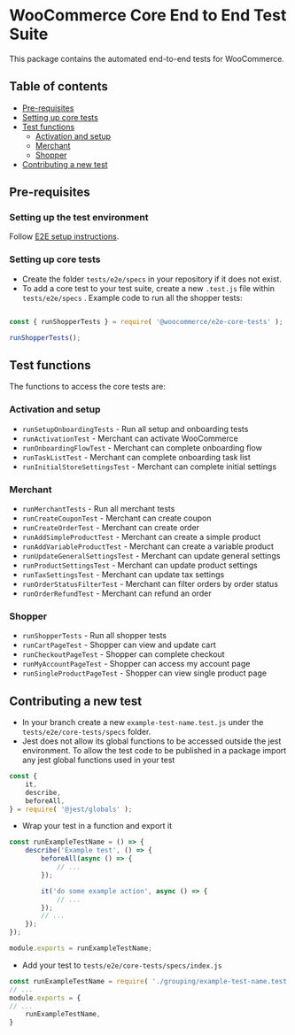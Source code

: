 # WooCommerce Core End to End Test Suite

This package contains the automated end-to-end tests for WooCommerce.

## Table of contents

- [Pre-requisites](#pre-requisites)
- [Setting up core tests](#setting-up-core-tests)
- [Test functions](#test-functions)
  - [Activation and setup](#activation-and-setup)
  - [Merchant](#merchant)
  - [Shopper](#shopper)
- [Contributing a new test](#contributing-a-new-test)

## Pre-requisites

### Setting up the test environment

Follow [E2E setup instructions](https://github.com/woocommerce/woocommerce/blob/master/tests/e2e/README.md).

### Setting up core tests

- Create the folder `tests/e2e/specs` in your repository if it does not exist.
- To add a core test to your test suite, create a new `.test.js` file within `tests/e2e/specs` . Example code to run all the shopper tests:
```js

const { runShopperTests } = require( '@woocommerce/e2e-core-tests' );

runShopperTests();

```

## Test functions

The functions to access the core tests are:

### Activation and setup

- `runSetupOnboardingTests` - Run all setup and onboarding tests
- `runActivationTest` - Merchant can activate WooCommerce 
- `runOnboardingFlowTest` - Merchant can complete onboarding flow
- `runTaskListTest` - Merchant can complete onboarding task list
- `runInitialStoreSettingsTest` - Merchant can complete initial settings

### Merchant

- `runMerchantTests` - Run all merchant tests
- `runCreateCouponTest` - Merchant can create coupon 
- `runCreateOrderTest` - Merchant can create order
- `runAddSimpleProductTest` - Merchant can create a simple product
- `runAddVariableProductTest` - Merchant can create a variable product 
- `runUpdateGeneralSettingsTest` - Merchant can update general settings
- `runProductSettingsTest` - Merchant can update product settings
- `runTaxSettingsTest` - Merchant can update tax settings
- `runOrderStatusFilterTest` - Merchant can filter orders by order status
- `runOrderRefundTest` - Merchant can refund an order

### Shopper

- `runShopperTests` - Run all shopper tests
- `runCartPageTest` - Shopper can view and update cart 
- `runCheckoutPageTest` - Shopper can complete checkout
- `runMyAccountPageTest` - Shopper can access my account page
- `runSingleProductPageTest` - Shopper can view single product page 

## Contributing a new test

- In your branch create a new `example-test-name.test.js` under the `tests/e2e/core-tests/specs` folder.
- Jest does not allow its global functions to be accessed outside the jest environment. To allow the test code to be published in a package import any jest global functions used in your test
```js
const {
	it,
	describe,
	beforeAll,
} = require( '@jest/globals' );
```
- Wrap your test in a function and export it
```js
const runExampleTestName = () => {
	describe('Example test', () => {
		beforeAll(async () => {
			// ...
		});

		it('do some example action', async () => {
            // ...
		});
        // ...
    });
});

module.exports = runExampleTestName;
```
- Add your test to `tests/e2e/core-tests/specs/index.js` 
```js
const runExampleTestName = require( './grouping/example-test-name.test' );
// ...
module.exports = {
// ...
    runExampleTestName,
}
```
